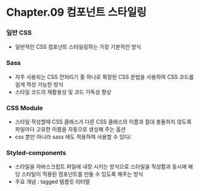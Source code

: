 # Chapter.09 컴포넌트 스타일링

### 일반 CSS

- 일반적인 CSS 컴포넌트 스타일링하는 가장 기본적인 방식

### Sass

- 자주 사용되는 CSS 전처리기 중 하나로 확장된 CSS 문법을 사용하여 CSS 코드를 쉽게 작성 가능한 방식
- 스타일 코드의 재활용성 및 코드 가독성 향상

### CSS Module

- 스타일 작성할때 CSS 클래스가 다른 CSS 클래스의 이름과 절대 충돌하지 않도록 파일마다 고유한 이름을 자동으로 생성해 주는 옵션
- css 뿐만 아니라 sass 에도 적용하여 사용할 수 있다/

### Styled-components

- 스타일을 자바스크립트 파일에 내장 시키는 방식으로 스타일을 작성함과 동시에 해당 스타일이 적용된 컴포넌트를 만들 수 있도록 해주는 방식
- 주요 개념 : tagged 템플릿 리터럴





